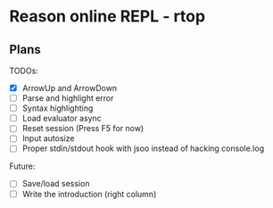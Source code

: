 # Reason online REPL - rtop

## Plans

TODOs:

- [x] ArrowUp and ArrowDown
- [ ] Parse and highlight error
- [ ] Syntax highlighting
- [ ] Load evaluator async
- [ ] Reset session (Press F5 for now)
- [ ] Input autosize
- [ ] Proper stdin/stdout hook with jsoo instead of hacking console.log

Future:

- [ ] Save/load session
- [ ] Write the introduction (right column)
